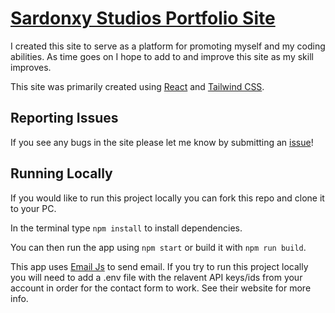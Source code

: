 # [Sardonxy Studios Portfolio Site](https://sardonyx-studios.netlify.app)
I created this site to serve as a platform for promoting myself and my coding abilities. As time goes on I hope to add to and improve this site as my skill improves.

This site was primarily created using [React](https://react.dev/) and [Tailwind CSS](https://tailwindcss.com/).

## Reporting Issues
If you see any bugs in the site please let me know by submitting an [issue](https://github.com/Zakalvve/sardonyxstudios/issues)!

## Running Locally

If you would like to run this project locally you can fork this repo and clone it to your PC. 

In the terminal type `npm install` to install dependencies.

You can then run the app using `npm start` or build it with `npm run build`.

This app uses [Email Js](https://www.emailjs.com/) to send email. If you try to run this project locally you will need to add a .env file with the relavent API keys/ids from your account in order for the contact form to work. See their website for more info.
